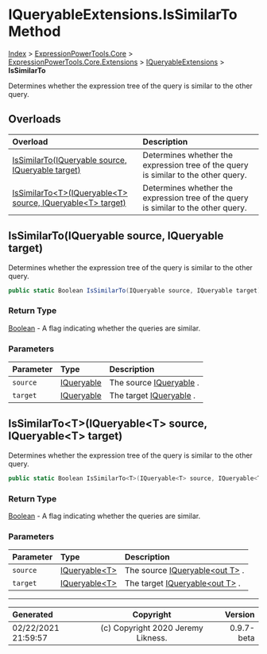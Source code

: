 ﻿# IQueryableExtensions.IsSimilarTo Method

[Index](../index.md) > [ExpressionPowerTools.Core](ExpressionPowerTools.Core.a.md) > [ExpressionPowerTools.Core.Extensions](ExpressionPowerTools.Core.Extensions.n.md) > [IQueryableExtensions](ExpressionPowerTools.Core.Extensions.IQueryableExtensions.cs.md) > **IsSimilarTo**

Determines whether the expression tree of the query is similar to the other query.

## Overloads

| Overload | Description |
| :-- | :-- |
| [IsSimilarTo(IQueryable source, IQueryable target)](#issimilartoiqueryable-source-iqueryable-target) | Determines whether the expression tree of the query is similar to the other query. |
| [IsSimilarTo&lt;T>(IQueryable&lt;T> source, IQueryable&lt;T> target)](#issimilartotiqueryablet-source-iqueryablet-target) | Determines whether the expression tree of the query is similar to the other query. |
## IsSimilarTo(IQueryable source, IQueryable target)

Determines whether the expression tree of the query is similar to the other query.

```csharp
public static Boolean IsSimilarTo(IQueryable source, IQueryable target)
```

### Return Type

 [Boolean](https://docs.microsoft.com/dotnet/api/system.boolean)  - A flag indicating whether the queries are similar.

### Parameters

| Parameter | Type | Description |
| :-- | :-- | :-- |
| `source` | [IQueryable](https://docs.microsoft.com/dotnet/api/system.linq.iqueryable) | The source [IQueryable](https://docs.microsoft.com/dotnet/api/system.linq.iqueryable) . |
| `target` | [IQueryable](https://docs.microsoft.com/dotnet/api/system.linq.iqueryable) | The target [IQueryable](https://docs.microsoft.com/dotnet/api/system.linq.iqueryable) . |


## IsSimilarTo&lt;T>(IQueryable&lt;T> source, IQueryable&lt;T> target)

Determines whether the expression tree of the query is similar to the other query.

```csharp
public static Boolean IsSimilarTo<T>(IQueryable<T> source, IQueryable<T> target)
```

### Return Type

 [Boolean](https://docs.microsoft.com/dotnet/api/system.boolean)  - A flag indicating whether the queries are similar.

### Parameters

| Parameter | Type | Description |
| :-- | :-- | :-- |
| `source` | [IQueryable&lt;T>](https://docs.microsoft.com/dotnet/api/system.linq.iqueryable-1) | The source [IQueryable&lt;out T>](https://docs.microsoft.com/dotnet/api/system.linq.iqueryable-1) . |
| `target` | [IQueryable&lt;T>](https://docs.microsoft.com/dotnet/api/system.linq.iqueryable-1) | The target [IQueryable&lt;out T>](https://docs.microsoft.com/dotnet/api/system.linq.iqueryable-1) . |



---

| Generated | Copyright | Version |
| :-- | :-: | --: |
| 02/22/2021 21:59:57 | (c) Copyright 2020 Jeremy Likness. | 0.9.7-beta |
